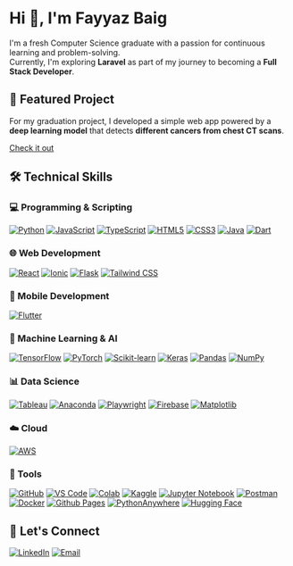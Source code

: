 # Hi 👋, I'm Fayyaz Baig

I'm a fresh Computer Science graduate with a passion for continuous learning and problem-solving.  
Currently, I'm exploring **Laravel** as part of my journey to becoming a **Full Stack Developer**.

## 🚀 Featured Project
For my graduation project, I developed a simple web app powered by a **deep learning model** that detects **different cancers from chest CT scans**.

[Check it out](https://github.com/FayyazB106/GraduationProject)

## 🛠️ Technical Skills

### 💻 Programming & Scripting
[![Python](https://img.shields.io/badge/Python-3670A0?style=for-the-badge&logo=python&logoColor=ffdd54)](#)
[![JavaScript](https://img.shields.io/badge/javascript-%23323330.svg?style=for-the-badge&logo=javascript&logoColor=%23F7DF1E)](#)
[![TypeScript](https://img.shields.io/badge/TypeScript-007ACC?style=for-the-badge&logo=typescript&logoColor=fff)](#)
[![HTML5](https://img.shields.io/badge/HTML5-E34F26?style=for-the-badge&logo=html5&logoColor=fff)](#)
[![CSS3](https://img.shields.io/badge/CSS-1572B6?style=for-the-badge&logo=css&logoColor=fff)](#)
[![Java](https://img.shields.io/badge/Java-%23ED8B00.svg?style=for-the-badge&logo=openjdk&logoColor=white)](#)
[![Dart](https://img.shields.io/badge/Dart-%230175C2.svg?style=for-the-badge&logo=dart&logoColor=white)](#)

### 🌐 Web Development
[![React](https://img.shields.io/badge/React-20232A?style=for-the-badge&logo=react&logoColor=61DAFB)](#)
[![Ionic](https://img.shields.io/badge/Ionic-3880FF?style=for-the-badge&logo=ionic&logoColor=fff)](#)
[![Flask](https://img.shields.io/badge/Flask-000000?style=for-the-badge&logo=flask&logoColor=white)](#)
[![Tailwind CSS](https://img.shields.io/badge/Tailwind%20CSS-%2338B2AC.svg?style=for-the-badge&logo=tailwind-css&logoColor=white)](#)

### 📱 Mobile Development
[![Flutter](https://img.shields.io/badge/Flutter-02569B?style=for-the-badge&logo=flutter&logoColor=white)](#)

### 🤖 Machine Learning & AI
[![TensorFlow](https://img.shields.io/badge/TensorFlow-FF6F00?style=for-the-badge&logo=tensorflow&logoColor=white)](#)
[![PyTorch](https://img.shields.io/badge/PyTorch-EE4C2C?style=for-the-badge&logo=pytorch&logoColor=white)](#)
[![Scikit-learn](https://img.shields.io/badge/Scikit--learn-F7931E?style=for-the-badge&logo=scikit-learn&logoColor=white)](#)
[![Keras](https://img.shields.io/badge/Keras-D00000?style=for-the-badge&logo=keras&logoColor=white)](#)
[![Pandas](https://img.shields.io/badge/Pandas-150458?style=for-the-badge&logo=pandas&logoColor=white)](#)
[![NumPy](https://img.shields.io/badge/NumPy-013243?style=for-the-badge&logo=numpy&logoColor=white)](#)

### 📊 Data Science
[![Tableau](https://img.shields.io/badge/Tableau-E97627?style=for-the-badge&logo=tableau&logoColor=white)](#)
[![Anaconda](https://img.shields.io/badge/Anaconda-44A833?style=for-the-badge&logo=anaconda&logoColor=white)](#)
[![Playwright](https://img.shields.io/badge/Playwright-2EAD33?style=for-the-badge&logo=playwright&logoColor=white)](#)
[![Firebase](https://img.shields.io/badge/firebase-a08021?style=for-the-badge&logo=firebase&logoColor=ffcd34)](#)
[![Matplotlib](https://img.shields.io/badge/Matplotlib-11557C?style=for-the-badge&logo=matplotlib&logoColor=white)](#)

### ☁️ Cloud
[![AWS](https://custom-icon-badges.demolab.com/badge/AWS-%23FF9900.svg?style=for-the-badge&logo=aws&logoColor=white)](#)

### 🧰 Tools
[![GitHub](https://img.shields.io/badge/github-%23121011.svg?style=for-the-badge&logo=github&logoColor=white)](#)
[![VS Code](https://img.shields.io/badge/VS%20Code-0078D4?style=for-the-badge&logo=visualstudiocode&logoColor=white)](#)
[![Colab](https://img.shields.io/badge/Google%20Colab-F9AB00?style=for-the-badge&logo=googlecolab&logoColor=white)](#)
[![Kaggle](https://img.shields.io/badge/Kaggle-035a7d?style=for-the-badge&logo=kaggle&logoColor=white)](#)
[![Jupyter Notebook](https://img.shields.io/badge/jupyter-%23FA0F00.svg?style=for-the-badge&logo=jupyter&logoColor=white)](#)
[![Postman](https://img.shields.io/badge/Postman-FF6C37?style=for-the-badge&logo=postman&logoColor=white)](#)
[![Docker](https://img.shields.io/badge/Docker-2496ED?style=for-the-badge&logo=docker&logoColor=white)](#)
[![Github Pages](https://img.shields.io/badge/github%20pages-121013?style=for-the-badge&logo=github&logoColor=white)](#)
[![PythonAnywhere](https://img.shields.io/badge/pythonanywhere-%232F9FD7.svg?style=for-the-badge&logo=pythonanywhere&logoColor=151515)](#)
[![Hugging Face](https://img.shields.io/badge/Hugging%20Face-FFD21E?style=for-the-badge&logo=huggingface&logoColor=white)](#)

## 🤝 Let's Connect 

[![LinkedIn](https://img.shields.io/badge/LinkedIn-0A66C2?style=for-the-badge&logo=linkedin&logoColor=white)](https://www.linkedin.com/in/mfayyaz-baig/)
[![Email](https://img.shields.io/badge/Email-EA4335?style=for-the-badge&logo=gmail&logoColor=white)](mailto:fayyaz.baig10@gmail.com)
